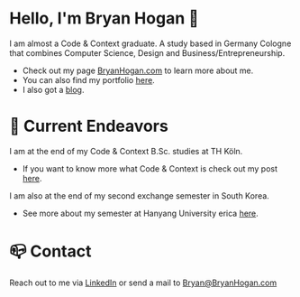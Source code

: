 # Hello, I'm Bryan Hogan 👋
I am almost a Code & Context graduate. A study based in Germany Cologne that combines Computer Science, Design and Business/Entrepreneurship.

- Check out my page [BryanHogan.com](https://bryanhogan.com) to learn more about me.
- You can also find my portfolio [here](https://bryanhogan.com/portfolio).
- I also got a [blog](https://bryanhogan.com/blog).

# 🧭 Current Endeavors
I am at the end of my Code & Context B.Sc. studies at TH Köln.
- If you want to know more what Code & Context is check out my post [here](https://bryanhogan.com/blog/what-is-coco).


I am also at the end of my second exchange semester in South Korea.
- See more about my semester at Hanyang University erica [here](https://bryanhogan.com/blog/hanyang-erica-exchange).

# 📪 Contact
Reach out to me via [LinkedIn](https://www.linkedin.com/in/bryanhoganme/) or send a mail to Bryan@BryanHogan.com